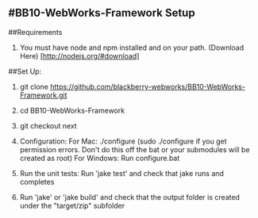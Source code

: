 #BB10-WebWorks-Framework Setup
------------------------------

##Requirements
1. You must have node and npm installed and on your path. (Download Here) [http://nodejs.org/#download] 

##Set Up:
1. git clone https://github.com/blackberry-webworks/BB10-WebWorks-Framework.git

3. cd BB10-WebWorks-Framework

4. git checkout next

5. Configuration:
    For Mac:
        ./configure (sudo ./configure if you get permission errors. Don't do this off the bat or your submodules will be created as root)
    For Windows:
        Run configure.bat 

6. Run the unit tests:
	Run 'jake test' and check that jake runs and completes

7. Run 'jake' or 'jake build' and check that the output folder is created under the "target/zip" subfolder

